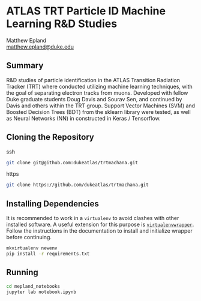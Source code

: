 # ATLAS TRT Particle ID Machine Learning R&D Studies  
Matthew Epland  
matthew.epland@duke.edu  

## Summary
R&D studies of particle identification in the ATLAS Transition Radiation Tracker (TRT) where conducted utilizing machine learning techniques, with the goal of separating electron tracks from muons. Developed with fellow Duke graduate students Doug Davis and Sourav Sen, and continued by Davis and others within the TRT group. Support Vector Machines (SVM) and Boosted Decision Trees (BDT) from the sklearn library were tested, as well as Neural Networks (NN) in constructed in Keras / Tensorflow.  

## Cloning the Repository
ssh  
```bash
git clone git@github.com:dukeatlas/trtmachana.git
```

https  
```bash
git clone https://github.com/dukeatlas/trtmachana.git
```
## Installing Dependencies
It is recommended to work in a `virtualenv` to avoid clashes with other installed software. A useful extension for this purpose is [`virtualenvwrapper`](https://virtualenvwrapper.readthedocs.io/en/latest/). Follow the instructions in the documentation to install and initialize wrapper before continuing.  

```bash
mkvirtualenv newenv
pip install -r requirements.txt

```
## Running
```bash
cd mepland_notebooks
jupyter lab notebook.ipynb
```

